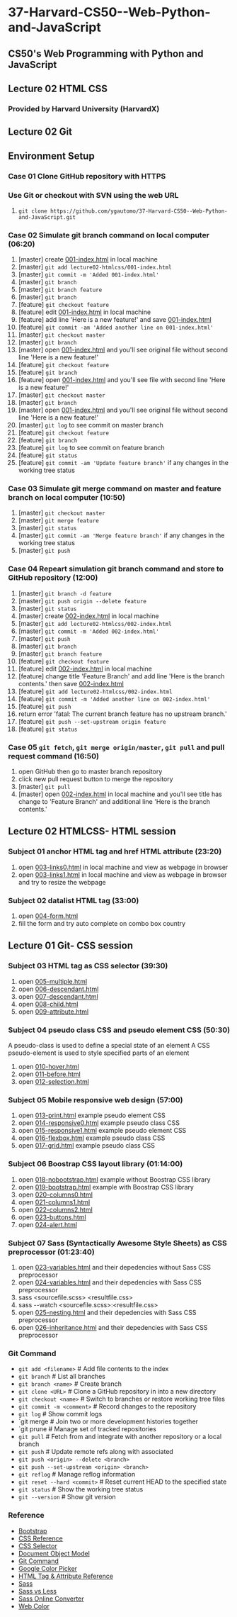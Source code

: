 # 37-Harvard-CS50--Web-Python-and-JavaScript
## CS50's Web Programming with Python and JavaScript
## Lecture 02 HTML CSS
### Provided by Harvard University (HarvardX)

## Lecture 02 Git
## Environment Setup
### Case 01 Clone GitHub repository with HTTPS
### Use Git or checkout with SVN using the web URL
01. `git clone https://github.com/ygautomo/37-Harvard-CS50--Web-Python-and-JavaScript.git`

### Case 02 Simulate git branch command on local computer (06:20)
01. [master] create [001-index.html](/lecture02-htmlcss/001-index.html) in local machine
02. [master] `git add lecture02-htmlcss/001-index.html`
03. [master] `git commit -m 'Added 001-index.html'`
04. [master] `git branch`
05. [master] `git branch feature`
06. [master] `git branch`
07. [feature] `git checkout feature`
08. [feature] edit [001-index.html](/lecture02-htmlcss/001-index.html) in local machine
09. [feature] add line 'Here is a new feature!' and save [001-index.html](/lecture02-htmlcss/001-index.html)
10. [feature] `git commit -am 'Added another line on 001-index.html'`
11. [master] `git checkout master`
12. [master] `git branch`
13. [master] open [001-index.html](/lecture02-htmlcss/001-index.html) and you'll see original file without second line 'Here is a new feature!'
14. [feature] `git checkout feature`
15. [feature] `git branch`
16. [feature] open [001-index.html](/lecture02-htmlcss/001-index.html) and you'll see file with second line 'Here is a new feature!'
17. [master] `git checkout master`
18. [master] `git branch`
19. [master] open [001-index.html](/lecture02-htmlcss/001-index.html) and you'll see original file without second line 'Here is a new feature!'
20. [master] `git log` to see commit on master branch
21. [feature] `git checkout feature`
22. [feature] `git branch`
23. [feature] `git log` to see commit on feature branch
24. [feature] `git status`
25. [feature] `git commit -am 'Update feature branch'` if any changes in the working tree status

### Case 03 Simulate git merge command on master and feature branch on local computer (10:50)
01. [master] `git checkout master`
02. [master] `git merge feature`
03. [master] `git status`
04. [master] `git commit -am 'Merge feature branch'` if any changes in the working tree status
05. [master] `git push`

### Case 04 Repeart simulation git branch command and store to GitHub repository (12:00)
01. [master] `git branch -d feature`
02. [master] `git push origin --delete feature`
03. [master] `git status`
04. [master] create [002-index.html](/lecture02-htmlcss/002-index.html) in local machine
05. [master] `git add lecture02-htmlcss/002-index.html`
06. [master] `git commit -m 'Added 002-index.html'`
07. [master] `git push`
08. [master] `git branch`
09. [master] `git branch feature`
10. [feature] `git checkout feature`
11. [feature] edit [002-index.html](/lecture02-htmlcss/002-index.html) in local machine
12. [feature] change title 'Feature Branch' and add line 'Here is the branch contents.' then save [002-index.html](/lecture02-htmlcss/002-index.html)
13. [feature] `git add lecture02-htmlcss/002-index.html`
14. [feature] `git commit -m 'Added another line on 002-index.html'`
15. [feature] `git push`
16. return error 'fatal: The current branch feature has no upstream branch.'
17. [feature] `git push --set-upstream origin feature`
18. [feature] `git status`

### Case 05 `git fetch`, `git merge origin/master`, `git pull` and pull request command (16:50)
01. open GitHub then go to master branch repository
02. click new pull request button to merge the repository
03. [master] `git pull`
04. [master] open [002-index.html](/lecture02-htmlcss/002-index.html) in local machine and you'll see title has change to 'Feature Branch' and additional line 'Here is the branch contents.'

## Lecture 02 HTMLCSS- HTML session
### Subject 01 anchor HTML tag and href HTML attribute (23:20)
01. open [003-links0.html](/lecture02-htmlcss/003-links0.html) in local machine and view as webpage in browser
02. open [003-links1.html](/lecture02-htmlcss/003-links1.html) in local machine and view as webpage in browser and try to resize the webpage

### Subject 02 datalist HTML tag (33:00)
01. open [004-form.html](/lecture02-htmlcss/004-form.html)
02. fill the form and try auto complete on combo box country

## Lecture 01 Git- CSS session
### Subject 03 HTML tag as CSS selector (39:30)
01. open [005-multiple.html](/lecture02-htmlcss/005-multiple.html)
02. open [006-descendant.html](/lecture02-htmlcss/006-descendant.html)
03. open [007-descendant.html](/lecture02-htmlcss/007-descendant.html)
04. open [008-child.html](/lecture02-htmlcss/008-child.html)
05. open [009-attribute.html](/lecture02-htmlcss/009-attribute.html)

### Subject 04 pseudo class CSS and pseudo element CSS (50:30)
A pseudo-class is used to define a special state of an element
A CSS pseudo-element is used to style specified parts of an element
01. open [010-hover.html](/lecture02-htmlcss/010-hover.html)
02. open [011-before.html](/lecture02-htmlcss/011-before.html)
03. open [012-selection.html](/lecture02-htmlcss/012-selection.html)

### Subject 05 Mobile responsive web design (57:00)
01. open [013-print.html](/lecture02-htmlcss/013-print.html) example pseudo element CSS
02. open [014-responsive0.html](/lecture02-htmlcss/014-responsive0.html) example pseudo class CSS
03. open [015-responsive1.html](/lecture02-htmlcss/015-responsive1.html) example pseudo element CSS
04. open [016-flexbox.html](/lecture02-htmlcss/016-flexbox.html) example pseudo class CSS
05. open [017-grid.html](/lecture02-htmlcss/017-grid.html) example pseudo class CSS

### Subject 06 Boostrap CSS layout library (01:14:00)
01. open [018-nobootstrap.html](/lecture02-htmlcss/018-nobootstrap.html) example without Boostrap CSS library
02. open [019-bootstrap.html](/lecture02-htmlcss/019-bootstrap.html) example with Boostrap CSS library
03. open [020-columns0.html](/lecture02-htmlcss/020-columns0.html)
04. open [021-columns1.html](/lecture02-htmlcss/021-columns1.html)
04. open [022-columns2.html](/lecture02-htmlcss/022-columns2.html)
04. open [023-buttons.html](/lecture02-htmlcss/023-buttons.html)
05. open [024-alert.html](/lecture02-htmlcss/024-alert.html)

### Subject 07 Sass (Syntactically Awesome Style Sheets) as CSS preprocessor (01:23:40)
01. open [023-variables.html](/lecture02-htmlcss/023-variables.html) and their depedencies without Sass CSS preprocessor
02. open [024-variables.html](/lecture02-htmlcss/024-variables.html) and their depedencies with Sass CSS preprocessor
03. sass <sourcefile.scss> <resultfile.css>
04. sass --watch <sourcefile.scss>:<resultfile.css>
05. open [025-nesting.html](/lecture02-htmlcss/025-nesting.html) and their depedencies with Sass CSS preprocessor
06. open [026-inheritance.html](/lecture02-htmlcss/026-inheritance.html) and their depedencies with Sass CSS preprocessor


### Git Command
- `git add <filename>`			# Add file contents to the index
- `git branch` 					# List all branches
- `git branch <name>`			# Create branch <name>
- `git clone <URL>`				# Clone a GitHub repository in <URL> into a new directory
- `git checkout <name>` 		# Switch to <name> branches or restore working tree files
- `git commit -m <comment>`		# Record changes to the repository
- `git log`						# Show commit logs
- `git merge <name>				# Join two or more development histories together
- `git prune <name>				# Manage set of tracked repositories
- `git pull` 					# Fetch from and integrate with another repository or a local branch
- `git push`					# Update remote refs along with associated 
- `git push <origin> --delete <branch>`
- `git push --set-upstream <origin> <branch>`
- `git reflog`					# Manage reflog information
- `git reset --hard <commit>`	# Reset current HEAD to the specified state
- `git status`					# Show the working tree status
- `git --version`				# Show git version


### Reference
- [Bootstrap](https://getbootstrap.com/)
- [CSS Reference](https://www.w3schools.com/cssref/default.asp)
- [CSS Selector](https://www.w3schools.com/cssref/css_selectors.asp)
- [Document Object Model](https://www.digitalocean.com/community/tutorial_series/understanding-the-dom-document-object-model)
- [Git Command](https://git-scm.com/)
- [Google Color Picker](https://www.google.com/)
- [HTML Tag & Attribute Reference](https://www.w3schools.com/tags/default.asp)
- [Sass](https://sass-lang.com/)
- [Sass vs Less](https://www.keycdn.com/blog/sass-vs-less)
- [Sass Online Converter](https://www.sassmeister.com/)
- [Web Color](https://en.wikipedia.org/wiki/Web_colors)
